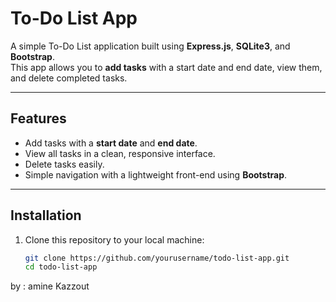 # To-Do List App

A simple To-Do List application built using **Express.js**, **SQLite3**, and **Bootstrap**.  
This app allows you to **add tasks** with a start date and end date, view them, and delete completed tasks.

---

## Features

- Add tasks with a **start date** and **end date**.
- View all tasks in a clean, responsive interface.
- Delete tasks easily.
- Simple navigation with a lightweight front-end using **Bootstrap**.

---

## Installation

1. Clone this repository to your local machine:
   ```bash
   git clone https://github.com/yourusername/todo-list-app.git
   cd todo-list-app

by : amine Kazzout